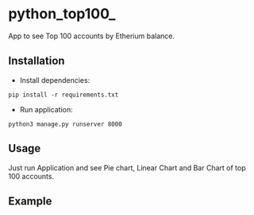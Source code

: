 # python_top100_

App to see Top 100 accounts by Etherium balance.

## Installation
- Install dependencies:

```shell
pip install -r requirements.txt
```

- Run application:

```shell
python3 manage.py runserver 8000
```

## Usage

Just run Application and see Pie chart, Linear Chart and Bar Chart of top 100 accounts.

## Example
